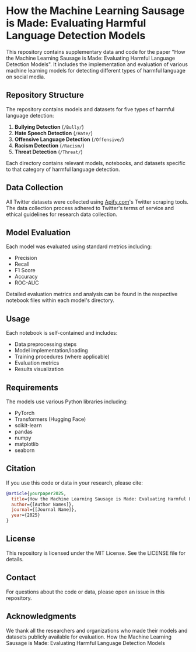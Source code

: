 # How the Machine Learning Sausage is Made: Evaluating Harmful Language Detection Models

This repository contains supplementary data and code for the paper "How the Machine Learning Sausage is Made: Evaluating Harmful Language Detection Models". It includes the implementation and evaluation of various machine learning models for detecting different types of harmful language on social media.

## Repository Structure

The repository contains models and datasets for five types of harmful language detection:

1. **Bullying Detection** (`/Bully/`)
2. **Hate Speech Detection** (`/Hate/`)
3. **Offensive Language Detection** (`/Offensive/`)
4. **Racism Detection** (`/Racism/`)
5. **Threat Detection** (`/Threat/`)

Each directory contains relevant models, notebooks, and datasets specific to that category of harmful language detection.

## Data Collection
All Twitter datasets were collected using [Apify.com](https://apify.com)'s Twitter scraping tools. The data collection process adhered to Twitter's terms of service and ethical guidelines for research data collection.

## Model Evaluation
Each model was evaluated using standard metrics including:
- Precision
- Recall
- F1 Score
- Accuracy
- ROC-AUC

Detailed evaluation metrics and analysis can be found in the respective notebook files within each model's directory.

## Usage
Each notebook is self-contained and includes:
- Data preprocessing steps
- Model implementation/loading
- Training procedures (where applicable)
- Evaluation metrics
- Results visualization

## Requirements
The models use various Python libraries including:
- PyTorch
- Transformers (Hugging Face)
- scikit-learn
- pandas
- numpy
- matplotlib
- seaborn

## Citation
If you use this code or data in your research, please cite:

```bibtex
@article{yourpaper2025,
  title={How the Machine Learning Sausage is Made: Evaluating Harmful Language Detection Models},
  author={[Author Names]},
  journal={[Journal Name]},
  year={2025}
}
```

## License
This repository is licensed under the MIT License. See the LICENSE file for details.

## Contact
For questions about the code or data, please open an issue in this repository.

## Acknowledgments
We thank all the researchers and organizations who made their models and datasets publicly available for evaluation.
How the Machine Learning Sausage is Made:  Evaluating Harmful Language Detection Models
